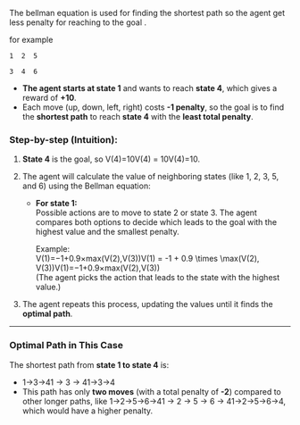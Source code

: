 The bellman equation is used for finding the shortest path so the agent get less penalty for reaching to the goal .

for example 

`1  2  5  `

`3  4  6  `

- **The agent starts at state 1** and wants to reach **state 4**, which gives a reward of **+10**.
- Each move (up, down, left, right) costs **-1 penalty**, so the goal is to find the **shortest path** to reach **state 4** with the **least total penalty**.

### **Step-by-step (Intuition):**

1. **State 4** is the goal, so V(4)=10V(4) = 10V(4)=10.
    
2. The agent will calculate the value of neighboring states (like 1, 2, 3, 5, and 6) using the Bellman equation:
    
    - **For state 1:**  
        Possible actions are to move to state 2 or state 3. The agent compares both options to decide which leads to the goal with the highest value and the smallest penalty.
        
        Example:  
        V(1)=−1+0.9×max⁡(V(2),V(3))V(1) = -1 + 0.9 \times \max(V(2), V(3))V(1)=−1+0.9×max(V(2),V(3))  
        (The agent picks the action that leads to the state with the highest value.)
        
3. The agent repeats this process, updating the values until it finds the **optimal path**.
    

---

### **Optimal Path in This Case**

The shortest path from **state 1 to state 4** is:

- 1→3→41 → 3 → 41→3→4
- This path has only **two moves** (with a total penalty of **-2**) compared to other longer paths, like 1→2→5→6→41 → 2 → 5 → 6 → 41→2→5→6→4, which would have a higher penalty.